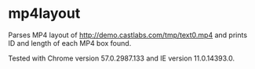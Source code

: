 # mp4layout

Parses MP4 layout of http://demo.castlabs.com/tmp/text0.mp4 and prints ID and length of each MP4 box found.

Tested with Chrome version 57.0.2987.133 and IE version 11.0.14393.0.